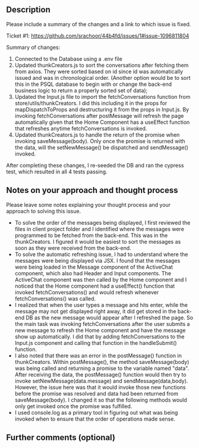 ## Description

Please include a summary of the changes and a link to which issue is fixed.

Ticket #1: https://github.com/srachoor/44b4fd/issues/1#issue-1096811804

Summary of changes:
1. Connected to the Database using a .env file
2. Updated thunkCreators.js to sort the conversations after fetching them from axios. They were sorted based on id since id was automatically issued and was in chronological order. (Another option would be to sort this in the PSQL database to begin with or change the back-end business logic to return a properly sorted set of data);
3. Updated the Input.js file to import the fetchConversations function from store/utils/thunkCreators. I did this including it in the props for mapDispatchToProps and destructuring it from the props in Input.js. By invoking fetchConversations after postMessage will refresh the page automatically given that the Home Component has a useEffect function that refreshes anytime fetchConversations is invoked.
4. Updated thunkCreators.js to handle the return of the promise when invoking saveMessage(body). Only once the promise is returned with the data, will the setNewMessage() be dispatched and sendMessage() invoked.

After completing these changes, I re-seeded the DB and ran the cypress test, which resulted in all 4 tests passing.

## Notes on your approach and thought process

Please leave some notes explaining your thought process and your approach to solving this issue.

- To solve the order of the messages being displayed, I first reviewed the files in client project folder and I identified where the messages were programmed to be fetched from the back-end. This was in the thunkCreators. I figured it would be easiest to sort the messages as soon as they were received from the back-end.
- To solve the automatic refreshing issue, I had to understand where the messages were being displayed via JSX. I found that the messages were being loaded in the Message component of the ActiveChat component, which also had Header and Input components. The ActiveChat component was then called by the Home component and I noticed that the Home component had a useEffect() function that invoked fetchConversations() and would refresh whenever fetchConversations() was called.
- I realized that when the user types a message and hits enter, while the message may not get displayed right away, it did get stored in the back-end DB as the new message would appear after I refreshed the page. So the main task was invoking fetchConversations after the user submits a new message to refresh the Home component and have the message show up automatically. I did that by adding fetchConversations to the Input.js component and calling that function in the handleSubmit() function.
- I also noted that there was an error in the postMessage() function in thunkCreators. Within postMessage(), the method saveMessage(body) was being called and returning a promise to the variable named "data". After receiving the data, the postMessage() function would then try to invoke setNewMessage(data.message) and sendMessage(data,body). However, the issue here was that it would invoke those new functions before the promise was resolved and data had been returned from saveMessage(body). I changed it so that the following methods would only get invoked once the promise was fulfilled.
- I used console.log as a primary tool in figuring out what was being invoked when to ensure that the order of operations made sense.

## Further comments (optional)
